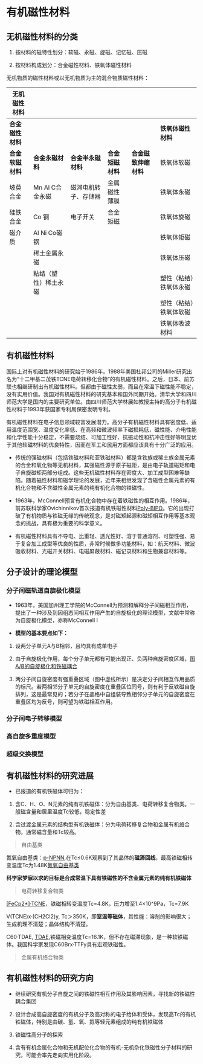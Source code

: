 # 有机磁性材料

## 无机磁性材料的分类

1. 按材料的磁特性划分：软磁、永磁、旋磁、记忆磁、压磁

2. 按材料构成划分：合金磁性材料、铁氧体磁性材料

无机物质的磁性材料或以无机物质为主的混合物质磁性材料：

|无机磁性材料||||||
|-|-|-|-|-|-|
|**合金磁性材料**|||||**铁氧体磁性材料**|
|**合金软磁材料**|**合金永磁材料**|**合金半永磁材料**|**合金矩磁材料**|**合金磁致伸缩材料**|铁氧体软磁|
|坡莫合金|Mn Al C合金永磁|磁滞电机转子、存储器|金属磁性薄膜||铁氧体永磁|
|硅铁合金|Co 钢|电子开关|合金矩磁||铁氧体旋磁|
|磁介质|Al Ni Co磁钢||||铁氧体矩磁|
||稀土金属永磁||||铁氧体压磁|
||粘结（塑性）稀土永磁||||塑性（粘结）铁氧体永磁|
||||||塑性（粘结）铁氧体软磁|
||||||铁氧体吸波材料|

## 有机磁性材料

国际上对有机磁性材料的研究始于1986年。1988年美国杜邦公司的Miller研究出名为“十二甲基二茂铁TCNE电荷转移化合物”的有机磁性材料。之后，日本、前苏联也相继研制出有机磁性材料。但都由于磁性太弱，而且在常温下磁性能不稳定，没有实用价值。我国对有机磁性材料的研究基本和国外同期开始。清华大学和四川师范大学是国内的主要研究单位。由四川师范大学林展如教授主持的高分子有机磁性材料于1993年获国家专利局保密发明专利。

有机磁性材料在电子信息领域较富发展潜力。高分子有机磁性材料具有密度低、适用温度范围宽、温度变化率低、在高频和微波频率下磁损耗低，磁性能、介电性能和化学性能十分稳定，不需要烧结、可加工性好、抗振动性和抗冲击性好等明显优于其他软磁材料的优良特性，因而在军工和民用方面都应该具有十分广泛的应用。

* 传统的强磁材料（包括铁磁材料和亚铁磁材料）都是含铁族或稀土族金属元素的合金和氧化物等无机材料，其强磁性源于原子磁距，是由电子轨道磁矩和电子自旋磁矩两部分组成。这些无机磁性材料存在密度大、加工成型困难等缺陷。随着磁性材料和磁学理论的发展，近年来相继发现了含磁性金属元素的有机化合物和不含磁性金属元素的纯有机化合物的铁磁性。

* 1963年，McConnell预言有机化合物中存在着铁磁性的相互作用。1986年，前苏联科学家Ovichinnikov首次报道有机铁磁性材料[Poly-BIPO](https://github.com/Wang-Feipeng/Photos/blob/master/Poly-BIPO.png)。它的出现打破了有机物质与铁磁无缘的传统观念，是对磁矩起源和磁矩相互作用等基本观念的挑战，具有极为重要的科学意义。

* 有机磁性材料具有不导电、比重轻、透光性好、溶于普通溶剂、可塑性强、易于复合加工成型等优良的性质，非常时候做多功能材料，如：航天材料、微波吸收材料、光磁开关材料、电磁屏蔽材料、磁记录材料和生物兼容材料等。

## 分子设计的理论模型

### 分子间磁轨道自旋极化模型

* 1963年，美国加州理工学院的McConnell为预测和解释分子间磁相互作用，提出了一种涉及到因组态间相互作用产生的自旋极化的理论模型，文献中常称为自旋极化模型，亦称McConnell I

* **模型的基本要点如下：**

1. 设两分子单元A与B相邻，且均具有成单电子

2. 由于自旋极化作用，每个分子单元都有可能出现正、负两种自旋密度区域，[图 A/B的自旋极化和铁磁耦合](https://github.com/Wang-Feipeng/Photos/blob/master/%E8%87%AA%E6%97%8B%E6%9E%81%E5%8C%96%E5%92%8C%E9%93%81%E7%A3%81%E8%80%A6%E5%90%88.png)

3. 两分子间自旋密度有强重叠区域（图中虚线所示）是决定分子间相互作用品质的标尺。若两相邻分子单元的自旋密度在重叠区位同号，则有利于反铁磁自旋排列，这是最常见的；若分子在晶格中自组装导致相邻分子单元的自旋密度在重叠区均为反号，则可望为铁磁相互作用。


### 分子间电子转移模型

### 高自旋多重度模型

### 超级交换模型

## 有机磁性材料的研究进展

* 已报道的有机铁磁体可归为：

1. 含C、H、O、N元素的纯有机铁磁体：分为自由基类、电荷转移复合物类。一般磁含量和居里温度Tc较低，稳定性差

2. 含过渡金属元素的结构型有机铁磁体：分为电荷转移复合物和金属有机络合物。通常磁含量和Tc较高。

> 自由基类

氮氧自由基类：[p-NPNN](https://github.com/Wang-Feipeng/Photos/blob/master/p-NPNN.png),在Tc≤0.6K观察到了其晶体的**磁滞回线**，最高铁磁相转变温度Tc为1.48K[氮氧自由基类](https://github.com/Wang-Feipeng/Photos/blob/master/Tc1.48K.png)

**科学家梦寐以求的目标是合成常温下具有铁磁性的不含金属元素的纯有机铁磁体**

> 电荷转移复合物类

[\[FeCp2*\]·TCNE](https://github.com/Wang-Feipeng/Photos/blob/master/TCNE.png)，铁磁相转变温度Tc=4.8K，压力增至1.4×10^9Pa，Tc=7.9K

V(TCNE)x·(CH2Cl2)y, Tc＞350K，即**室温等磁体**，其性能：溶剂的影响很大；生成机理不清楚；晶体结构不清楚。

C60·TDAE, [TDAE](https://github.com/Wang-Feipeng/Photos/blob/master/TDAE.png),铁磁相变温度Tc=16.1K，但不存在磁滞现象，是一种软铁磁体。我国科学家发现C60Brx·TTFy具有宏观铁磁性。

> 金属有机络合物类

## 有机磁性材料的研究方向

* 继续研究有机分子自旋之间的铁磁性相互作用及其影响因素，寻找新的铁磁性耦合集团

2. 设计合成高自旋密度的有机分子及高对称的电子给体和受体，发现高Tc的有机铁磁体，特别是由碳、氢、氧、氮等轻元素组成的纯有机铁磁体

3. 铁磁性高分子的探索

4. 含有有机金属化合物和无机配位化合物的有机-无机杂化铁磁性分子材料的研究，可能会率先走向实用化阶段。
